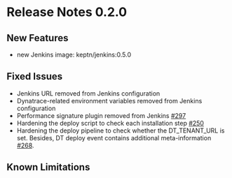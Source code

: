 # Release Notes 0.2.0

## New Features
- new Jenkins image: keptn/jenkins:0.5.0

## Fixed Issues
- Jenkins URL removed from Jenkins configuration
- Dynatrace-related environment variables removed from Jenkins configuration
- Performance signature plugin removed from Jenkins [#297](https://github.com/keptn/keptn/issues/297)
- Hardening the deploy script to check each installation step [#250](https://github.com/keptn/keptn/issues/250)
- Hardening the deploy pipeline to check whether the DT_TENANT_URL is set. Besides, DT deploy event contains additional meta-information [#268](https://github.com/keptn/keptn/issues/268).

## Known Limitations